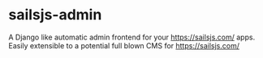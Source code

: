 # sailsjs-admin
A Django like automatic admin frontend for your https://sailsjs.com/ apps. Easily extensible to a potential full blown CMS for https://sailsjs.com/
